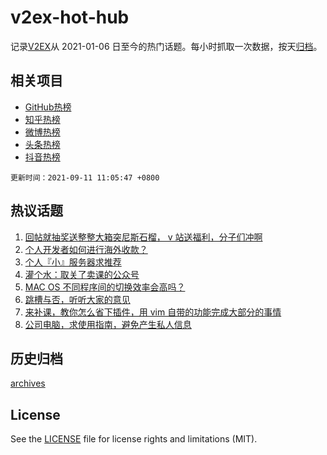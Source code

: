 # v2ex-hot-hub

 记录[V2EX](https://www.v2ex.com/)从 2021-01-06 日至今的热门话题。每小时抓取一次数据，按天[归档](archives)。
 
 ## 相关项目

- [GitHub热榜](https://github.com/lonnyzhang423/github-hot-hub)
- [知乎热榜](https://github.com/lonnyzhang423/zhihu-hot-hub)
- [微博热榜](https://github.com/lonnyzhang423/weibo-hot-hub)
- [头条热榜](https://github.com/lonnyzhang423/toutiao-hot-hub)
- [抖音热榜](https://github.com/lonnyzhang423/douyin-hot-hub)


 `更新时间：2021-09-11 11:05:47 +0800`

## 热议话题

1. [回帖就抽奖送整整大箱突尼斯石榴， v 站送福利，分子们冲啊](https://www.v2ex.com/t/801068)
1. [个人开发者如何进行海外收款？](https://www.v2ex.com/t/801035)
1. [个人『小』服务器求推荐](https://www.v2ex.com/t/801036)
1. [灌个水：取关了卖课的公众号](https://www.v2ex.com/t/801023)
1. [MAC OS 不同程序间的切换效率会高吗？](https://www.v2ex.com/t/801072)
1. [跳槽与否，听听大家的意见](https://www.v2ex.com/t/801057)
1. [来补课，教你怎么省下插件，用 vim 自带的功能完成大部分的事情](https://www.v2ex.com/t/801131)
1. [公司电脑，求使用指南，避免产生私人信息](https://www.v2ex.com/t/801097)

## 历史归档

[archives](archives)

## License

See the [LICENSE](LICENSE) file for license rights and limitations (MIT).
